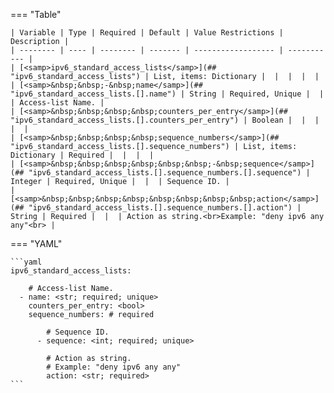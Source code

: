 <!--
  ~ Copyright (c) 2024 Arista Networks, Inc.
  ~ Use of this source code is governed by the Apache License 2.0
  ~ that can be found in the LICENSE file.
  -->
=== "Table"

    | Variable | Type | Required | Default | Value Restrictions | Description |
    | -------- | ---- | -------- | ------- | ------------------ | ----------- |
    | [<samp>ipv6_standard_access_lists</samp>](## "ipv6_standard_access_lists") | List, items: Dictionary |  |  |  |  |
    | [<samp>&nbsp;&nbsp;-&nbsp;name</samp>](## "ipv6_standard_access_lists.[].name") | String | Required, Unique |  |  | Access-list Name. |
    | [<samp>&nbsp;&nbsp;&nbsp;&nbsp;counters_per_entry</samp>](## "ipv6_standard_access_lists.[].counters_per_entry") | Boolean |  |  |  |  |
    | [<samp>&nbsp;&nbsp;&nbsp;&nbsp;sequence_numbers</samp>](## "ipv6_standard_access_lists.[].sequence_numbers") | List, items: Dictionary | Required |  |  |  |
    | [<samp>&nbsp;&nbsp;&nbsp;&nbsp;&nbsp;&nbsp;-&nbsp;sequence</samp>](## "ipv6_standard_access_lists.[].sequence_numbers.[].sequence") | Integer | Required, Unique |  |  | Sequence ID. |
    | [<samp>&nbsp;&nbsp;&nbsp;&nbsp;&nbsp;&nbsp;&nbsp;&nbsp;action</samp>](## "ipv6_standard_access_lists.[].sequence_numbers.[].action") | String | Required |  |  | Action as string.<br>Example: "deny ipv6 any any"<br> |

=== "YAML"

    ```yaml
    ipv6_standard_access_lists:

        # Access-list Name.
      - name: <str; required; unique>
        counters_per_entry: <bool>
        sequence_numbers: # required

            # Sequence ID.
          - sequence: <int; required; unique>

            # Action as string.
            # Example: "deny ipv6 any any"
            action: <str; required>
    ```
